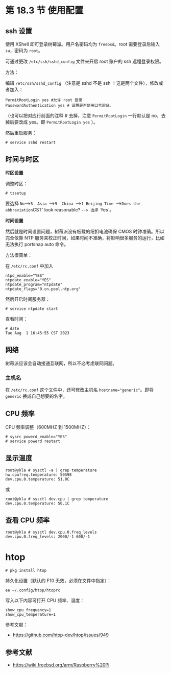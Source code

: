 # 第 18.3 节 使用配置

## ssh 设置
使用 XShell 即可登录树莓派。用户名密码均为 `freebsd`。root 需要登录后输入 `su`，密码为 `root`。

可通过更改 `/etc/ssh/sshd_config` 文件来开启 root 账户的 ssh 远程登录权限。

方法：

编辑 `/etc/ssh/sshd_config` （注意是 sshd 不是 ssh ！这是两个文件），修改或者加入：

```
PermitRootLogin yes #允许 root 登录
PasswordAuthentication yes # 设置是否使用口令验证。
```

（也可以把对应行前面的注释 # 去掉，注意 `PermitRootLogin` 一行默认是 no，去掉后要改成 yes。即 `PermitRootLogin yes` ）。

然后重启服务：

```
# service sshd restart
```

## 时间与时区

**时区设置**

调整时区：

```
# tzsetup
```

要选择 `No`-->`5  Asia `-->`9  China `-->`1 Beijing Time `-->` Does the abbreviation `CST' look reasonable? `--> 选择 `Yes`。


**时间设置**

然后就是时间设置问题，树莓派没有板载的纽扣电池确保 CMOS 时钟准确。所以完全依靠 NTP 服务来校正时间，如果时间不准确，将影响很多服务的运行，比如无法执行 portsnap auto 命令。

方法很简单：

在 `/etc/rc.conf` 中加入

```
ntpd_enable="YES"
ntpdate_enable="YES"
ntpdate_program="ntpdate"
ntpdate_flags="0.cn.pool.ntp.org"
```

然后开启时间服务器：

```
# service ntpdate start
```

查看时间：

```
# date
Tue Aug  1 16:45:55 CST 2023
```
## 网络

树莓派应该会自动接通互联网，所以不必考虑联网问题。

### 主机名

在 `/etc/rc.conf` 这个文件中，还可修改主机名 `hostname="generic"`。即将 `generic` 换成自己想要的名字。

## CPU 频率

CPU 频率调整（600MHZ 到 1500MHZ）：

```
# sysrc powerd_enable="YES"
# service powerd restart
```
## 显示温度

```
root@ykla # sysctl -a | grep temperature
hw.cpufreq.temperature: 50598
dev.cpu.0.temperature: 51.0C
```
或
```
root@ykla # sysctl dev.cpu | grep temperature
dev.cpu.0.temperature: 50.1C
```

## 查看 CPU 频率

```
root@ykla # sysctl dev.cpu.0.freq_levels
dev.cpu.0.freq_levels: 2000/-1 600/-1
```

# htop
```
# pkg install htop
```

持久化设置（默认的 F10 无效，必须在文件中指定）：

```
ee ~/.config/htop/htoprc  
```

写入以下内容可打开 CPU 频率、温度：

```
show_cpu_frequency=1
show_cpu_temperature=1
```

参考文献：

- <https://github.com/htop-dev/htop/issues/949>
  
## 参考文献

- <https://wiki.freebsd.org/arm/Raspberry%20Pi>
